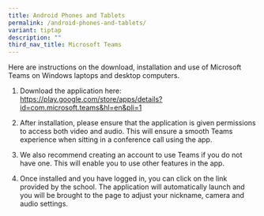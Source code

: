 ```yaml
---
title: Android Phones and Tablets
permalink: /android-phones-and-tablets/
variant: tiptap
description: ""
third_nav_title: Microsoft Teams
---
```

<p>Here are instructions on the download, installation and use of Microsoft
Teams on Windows laptops and desktop computers.</p>
<p></p>
<ol data-tight="true" class="tight">
<li>
<p>Download the application here: <a href="https://play.google.com/store/apps/details?id=com.microsoft.teams&amp;hl=en&amp;pli=1" rel="noopener noreferrer nofollow" target="_blank">https://play.google.com/store/apps/details?id=com.microsoft.teams&amp;hl=en&amp;pli=1</a>
<a href="https://www.microsoft.com/en-sg/microsoft-teams/download-app" rel="noopener noreferrer nofollow" target="_blank">
<br>
</a>
</p>
</li>
<li>
<p>After installation, please ensure that the application is given permissions
to access both video and audio. This will ensure a smooth Teams experience
when sitting in a conference call using the app.
<br>
</p>
</li>
<li>
<p>We also recommend creating an account to use Teams if you do not have
one. This will enable you to use other features in the app.
<br>
</p>
</li>
<li>
<p>Once installed and you have logged in, you can click on the link provided
by the school. The application will automatically launch and you will be
brought to the page to adjust your nickname, camera and audio settings.</p>
</li>
</ol>
<p>
<br>
</p>